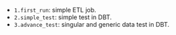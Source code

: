 - `1.first_run`: simple ETL job.
- `2.simple_test`: simple test in DBT.
- `3.advance_test`: singular and generic data test in DBT.